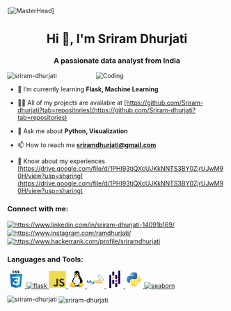 [![MasterHead](https://camo.githubusercontent.com/5a51e293c9f568a66c3ccf3f4eb397c77706120b077be0cabca9f0bd271374dd/68747470733a2f2f6d656469612e6c6963646e2e636f6d2f646d732f696d6167652f4334443132415145536a37322d733567454b672f61727469636c652d636f7665725f696d6167652d736872696e6b5f3630305f323030302f302f313632363735333836373131303f653d3231343734383336343726763d6265746126743d4b6637594175775a74794347594c4e63682d4d676335654f432d376837754c5f646e424149677341465251)]

<h1 align="center">Hi 👋, I'm Sriram Dhurjati</h1>
<h3 align="center">A passionate data analyst from India</h3>

<img align="right" alt="Coding" width="300" src="https://gifdb.com/images/high/animated-man-computer-coding-nae6mec378lsg1i3.gif">

<p align="left"> <img src="https://komarev.com/ghpvc/?username=sriram-dhurjati&label=Profile%20views&color=0e75b6&style=flat" alt="sriram-dhurjati" /> </p>

- 🌱 I’m currently learning **Flask, Machine Learning**

- 👨‍💻 All of my projects are available at [https://github.com/Sriram-dhurjati?tab=repositories](https://github.com/Sriram-dhurjati?tab=repositories)

- 💬 Ask me about **Python, Visualization**

- 📫 How to reach me **sriramdhurjati@gmail.com**

- 📄 Know about my experiences [https://drive.google.com/file/d/1PHI93tjQXcUJKkNNTS3BY0ZjrUJwM90H/view?usp=sharing](https://drive.google.com/file/d/1PHI93tjQXcUJKkNNTS3BY0ZjrUJwM90H/view?usp=sharing)

<h3 align="left">Connect with me:</h3>
<p align="left">
<a href="sriram-dhurjati-14091b169/" target="blank"><img align="center" src="https://raw.githubusercontent.com/rahuldkjain/github-profile-readme-generator/master/src/images/icons/Social/linked-in-alt.svg" alt="https://www.linkedin.com/in/sriram-dhurjati-14091b169/" height="30" width="40" /></a>
<a href="ramdhurjati/" target="blank"><img align="center" src="https://raw.githubusercontent.com/rahuldkjain/github-profile-readme-generator/master/src/images/icons/Social/instagram.svg" alt="https://www.instagram.com/ramdhurjati/" height="30" width="40" /></a>
<a href="sriramdhurjati" target="blank"><img align="center" src="https://raw.githubusercontent.com/rahuldkjain/github-profile-readme-generator/master/src/images/icons/Social/hackerrank.svg" alt="https://www.hackerrank.com/profile/sriramdhurjati" height="30" width="40" /></a>
</p>

<h3 align="left">Languages and Tools:</h3>
<p align="left"> <a href="https://www.w3schools.com/css/" target="_blank" rel="noreferrer"> <img src="https://raw.githubusercontent.com/devicons/devicon/master/icons/css3/css3-original-wordmark.svg" alt="css3" width="40" height="40"/> </a> <a href="https://flask.palletsprojects.com/" target="_blank" rel="noreferrer"> <img src="https://www.vectorlogo.zone/logos/pocoo_flask/pocoo_flask-icon.svg" alt="flask" width="40" height="40"/> </a> <a href="https://developer.mozilla.org/en-US/docs/Web/JavaScript" target="_blank" rel="noreferrer"> <img src="https://raw.githubusercontent.com/devicons/devicon/master/icons/javascript/javascript-original.svg" alt="javascript" width="40" height="40"/> </a> <a href="https://www.linux.org/" target="_blank" rel="noreferrer"> <img src="https://raw.githubusercontent.com/devicons/devicon/master/icons/linux/linux-original.svg" alt="linux" width="40" height="40"/> </a> <a href="https://www.mysql.com/" target="_blank" rel="noreferrer"> <img src="https://raw.githubusercontent.com/devicons/devicon/master/icons/mysql/mysql-original-wordmark.svg" alt="mysql" width="40" height="40"/> </a> <a href="https://pandas.pydata.org/" target="_blank" rel="noreferrer"> <img src="https://raw.githubusercontent.com/devicons/devicon/2ae2a900d2f041da66e950e4d48052658d850630/icons/pandas/pandas-original.svg" alt="pandas" width="40" height="40"/> </a> <a href="https://www.python.org" target="_blank" rel="noreferrer"> <img src="https://raw.githubusercontent.com/devicons/devicon/master/icons/python/python-original.svg" alt="python" width="40" height="40"/> </a> <a href="https://seaborn.pydata.org/" target="_blank" rel="noreferrer"> <img src="https://seaborn.pydata.org/_images/logo-mark-lightbg.svg" alt="seaborn" width="40" height="40"/> </a> </p>

<p><img align="left" src="https://github-readme-stats.vercel.app/api/top-langs?username=sriram-dhurjati&show_icons=true&locale=en&layout=compact" alt="sriram-dhurjati" /></p>

<p>&nbsp;<img align="center" src="https://github-readme-stats.vercel.app/api?username=sriram-dhurjati&show_icons=true&locale=en" alt="sriram-dhurjati" /></p>
